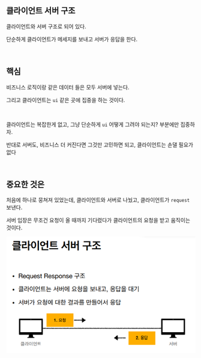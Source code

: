 ## 클라이언트 서버 구조

클라이언트와 서버 구조로 되어 있다.

단순하게 클라이언트가 메세지를 보내고 서버가 응답을 한다.

<br/>

## 핵심

비즈니스 로직이랑 같은 데이터 들은 모두 서버에 넣는다.

그리고 클라이언트는 `ui` 같은 곳에 집중을 하는 것이다.


<br/>

클라이언트는 복잡한게 없고, 그냥 단순하게 `ui` 어떻게 그려야 되는지? 
부분에만 집중하자.

반대로 서버도, 비즈니스 더 커진다면 그것만 고민하면 되고, 클라이언트는 손댈 필요가 없다

<br/>

## 중요한 것은

처음에 하나로 뭉쳐져 있었는데, 클라이언트와 서버로 나눴고, 클라이언트가 `request` 보낸다. 

서버 입장은 무조건 요청이 올 때까지 기다렸다가 클라이언트의 요청을 받고 움직이는 것이다.

![이미지](/programming/img/입문581.PNG)